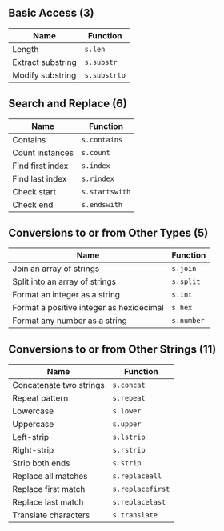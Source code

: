 ## Basic Access (3)

| Name | Function |
|---|---|
| Length  | `s.len` | 
| Extract substring  | `s.substr` |
| Modify substring | `s.substrto` | 

## Search and Replace (6)

| Name | Function |
|---|---|
| Contains | `s.contains` | 
| Count instances | `s.count` |
| Find first index | `s.index` |
| Find last index | `s.rindex` | 
| Check start | `s.startswith` | 
| Check end | `s.endswith` |

## Conversions to or from Other Types (5) 

| Name | Function |
|---|---|
| Join an array of strings | `s.join` | 
| Split into an array of strings | `s.split` | 
| Format an integer as a string | `s.int` | 
| Format a positive integer as hexidecimal | `s.hex` | 
| Format any number as a string | `s.number` |

## Conversions to or from Other Strings (11) 

| Name | Function |
|---|---|
| Concatenate two strings | `s.concat` |
| Repeat pattern | `s.repeat` |
| Lowercase | `s.lower` |
| Uppercase | `s.upper` |
| Left-strip | `s.lstrip` |
| Right-strip | `s.rstrip` |
| Strip both ends  | `s.strip` |
| Replace all matches | `s.replaceall` |
| Replace first match | `s.replacefirst` |
| Replace last match | `s.replacelast` |
| Translate characters  | `s.translate` |

